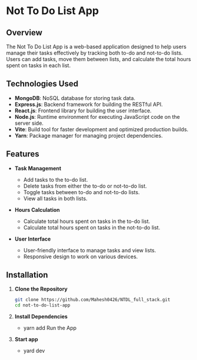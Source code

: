 # Not To Do List App

## Overview

The Not To Do List App is a web-based application designed to help users manage their tasks effectively by tracking both to-do and not-to-do lists. Users can add tasks, move them between lists, and calculate the total hours spent on tasks in each list.

## Technologies Used

- **MongoDB**: NoSQL database for storing task data.
- **Express.js**: Backend framework for building the RESTful API.
- **React.js**: Frontend library for building the user interface.
- **Node.js**: Runtime environment for executing JavaScript code on the server side.
- **Vite**: Build tool for faster development and optimized production builds.
- **Yarn**: Package manager for managing project dependencies.

## Features

- **Task Management**
  - Add tasks to the to-do list.
  - Delete tasks from either the to-do or not-to-do list.
  - Toggle tasks between to-do and not-to-do lists.
  - View all tasks in both lists.

- **Hours Calculation**
  - Calculate total hours spent on tasks in the to-do list.
  - Calculate total hours spent on tasks in the not-to-do list.

- **User Interface**
  - User-friendly interface to manage tasks and view lists.
  - Responsive design to work on various devices.

## Installation

1. **Clone the Repository**

   ```bash
   git clone https://github.com/Mahesh0426/NTDL_full_stack.git
   cd not-to-do-list-app
   
2. **Install Dependencies**
    - yarn add
Run the App

3. **Start app**
   - yard dev

